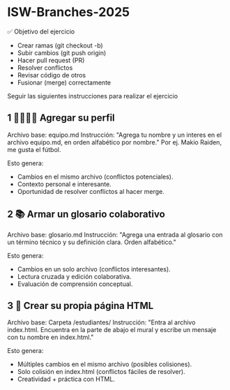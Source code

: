 # ISW-Branches-2025

✅ Objetivo del ejercicio
- Crear ramas (git checkout -b)
- Subir cambios (git push origin)
- Hacer pull request (PR)
- Resolver conflictos
- Revisar código de otros
- Fusionar (merge) correctamente

Seguir las siguientes instrucciones para realizar el ejercicio

## 1 🧍‍♂️🧍‍♀️ Agregar su perfil
Archivo base: equipo.md Instrucción: "Agrega tu nombre y un interes en el archivo equipo.md, en orden alfabético por nombre."
Por ej.
Makio Raiden, me gusta el fútbol.

Esto genera:
- Cambios en el mismo archivo (conflictos potenciales).
- Contexto personal e interesante.
- Oportunidad de resolver conflictos al hacer merge.

## 2 📚 Armar un glosario colaborativo
Archivo base: glosario.md Instrucción: "Agrega una entrada al glosario con un término técnico y su definición clara. Orden alfabético."

Esto genera:
- Cambios en un solo archivo (conflictos interesantes).
- Lectura cruzada y edición colaborativa.
- Evaluación de comprensión conceptual.

## 3 📄 Crear su propia página HTML
Archivo base: Carpeta /estudiantes/ Instrucción: "Entra al archivo index.html. Encuentra en la parte de abajo el mural y escribe un mensaje con tu nombre en index.html."

Esto genera:
- Múltiples cambios en el mismo archivo (posibles colisiones).
- Solo colisión en index.html (conflictos fáciles de resolver).
- Creatividad + práctica con HTML.

